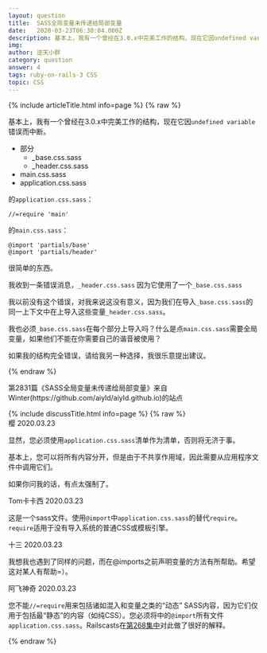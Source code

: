 ```yaml
---
layout: question
title:  SASS全局变量未传递给局部变量
date:   2020-03-23T06:30:04.000Z
description: 基本上，我有一个曾经在3.0.x中完美工作的结构，现在它因undefined variable错误而中断。部分_base.css.sass_h...
img: 
author: 逆天小胖
category: question
answer: 4
tags: ruby-on-rails-3 CSS
topic: CSS
---
```

<div class="article-root">
  <div class="article">
    {% include articleTitle.html info=page %}
    {% raw %}
    <div class="article-content"><p><font style="vertical-align: inherit;"><font style="vertical-align: inherit;">基本上，我有一个曾经在3.0.x中完美工作的结构，现在它因</font></font><code>undefined variable</code><font style="vertical-align: inherit;"><font style="vertical-align: inherit;">错误</font><font style="vertical-align: inherit;">而中断</font><font style="vertical-align: inherit;">。</font></font></p>

<ul>
<li><font style="vertical-align: inherit;"><font style="vertical-align: inherit;">部分
</font></font><ul>
<li><font style="vertical-align: inherit;"><font style="vertical-align: inherit;">_base.css.sass</font></font></li>
<li><font style="vertical-align: inherit;"><font style="vertical-align: inherit;">_header.css.sass</font></font></li>
</ul></li>
<li><font style="vertical-align: inherit;"><font style="vertical-align: inherit;">main.css.sass</font></font></li>
<li><font style="vertical-align: inherit;"><font style="vertical-align: inherit;">application.css.sass</font></font></li>
</ul>

<p><font style="vertical-align: inherit;"><font style="vertical-align: inherit;">的</font></font><code>application.css.sass</code><font style="vertical-align: inherit;"><font style="vertical-align: inherit;">：</font></font></p>

<pre><code>//=require 'main'
</code></pre>

<p><font style="vertical-align: inherit;"><font style="vertical-align: inherit;">的</font></font><code>main.css.sass</code><font style="vertical-align: inherit;"><font style="vertical-align: inherit;">：</font></font></p>

<pre><code>@import 'partials/base'<font></font>
@import 'partials/header'<font></font>
</code></pre>

<p><font style="vertical-align: inherit;"><font style="vertical-align: inherit;">很简单的东西。</font></font></p>

<p><font style="vertical-align: inherit;"><font style="vertical-align: inherit;">我收到一条错误消息，</font></font><code>_header.css.sass</code><font style="vertical-align: inherit;"><font style="vertical-align: inherit;">
因为它使用了一个</font></font><code>_base.css.sass</code></p>

<p><font style="vertical-align: inherit;"><font style="vertical-align: inherit;">我以前没有这个错误，对我来说这没有意义，因为我们在导入</font></font><code>_base.css.sass</code><font style="vertical-align: inherit;"><font style="vertical-align: inherit;">的同一上下文中在</font><font style="vertical-align: inherit;">上导入这些变量</font></font><code>_header.css.sass</code><font style="vertical-align: inherit;"><font style="vertical-align: inherit;">。</font></font></p>

<p><font style="vertical-align: inherit;"><font style="vertical-align: inherit;">我也必须</font></font><code>_base.css.sass</code><font style="vertical-align: inherit;"><font style="vertical-align: inherit;">在每个部分上</font><font style="vertical-align: inherit;">导入</font><font style="vertical-align: inherit;">吗？</font><font style="vertical-align: inherit;">什么是点</font></font><code>main.css.sass</code><font style="vertical-align: inherit;"><font style="vertical-align: inherit;">需要全局变量，如果他们不能在你需要自己的谐音被使用？</font></font></p>

<p><font style="vertical-align: inherit;"><font style="vertical-align: inherit;">如果我的结构完全错误，请给我另一种选择，我很乐意提出建议。</font></font></p></div>
    {% endraw %}
  </div>
  <p class="winter_mark">第2831篇《SASS全局变量未传递给局部变量》来自Winter(https://github.com/aiyld/aiyld.github.io)的站点</p>
  <div class="discuss-wrapper">
    {% include discussTitle.html info=page %}
    {% raw %}
    <div class="discuss-item">
        <div class="discuss-parent">
          <div class="discuss-meta">
            <span class="discuss-user">樱</span>
            <span class="discuss-time">2020.03.23</span>
          </div>
          <div class="discuss-comment"><p><font style="vertical-align: inherit;"><font style="vertical-align: inherit;">显然，您必须使用</font></font><code>application.css.sass</code><font style="vertical-align: inherit;"><font style="vertical-align: inherit;">清单作为清单，否则将无济于事。</font></font></p>

<p><font style="vertical-align: inherit;"><font style="vertical-align: inherit;">基本上，您可以将所有内容分开，但是由于不共享作用域，因此需要从应用程序文件中调用它们。</font></font></p>

<p><font style="vertical-align: inherit;"><font style="vertical-align: inherit;">如果你问我的话，有点太强制了。</font></font></p></div>
        </div></div><div class="discuss-item">
        <div class="discuss-parent">
          <div class="discuss-meta">
            <span class="discuss-user">Tom卡卡西</span>
            <span class="discuss-time">2020.03.23</span>
          </div>
          <div class="discuss-comment"><p><font style="vertical-align: inherit;"><font style="vertical-align: inherit;">这是一个sass文件。</font><font style="vertical-align: inherit;">使用</font></font><code>@import</code><font style="vertical-align: inherit;"><font style="vertical-align: inherit;">中</font></font><code>application.css.sass</code><font style="vertical-align: inherit;"><font style="vertical-align: inherit;">的替代</font></font><code>require</code><font style="vertical-align: inherit;"><font style="vertical-align: inherit;">。</font></font><code>require</code><font style="vertical-align: inherit;"><font style="vertical-align: inherit;">适用于没有导入系统的普通CSS或模板引擎。</font></font></p></div>
        </div></div><div class="discuss-item">
        <div class="discuss-parent">
          <div class="discuss-meta">
            <span class="discuss-user">十三</span>
            <span class="discuss-time">2020.03.23</span>
          </div>
          <div class="discuss-comment"><p><font style="vertical-align: inherit;"><font style="vertical-align: inherit;">我想我也遇到了同样的问题，而在@imports之前声明变量的方法有所帮助。</font><font style="vertical-align: inherit;">希望这对某人有帮助=）。</font></font></p></div>
        </div></div><div class="discuss-item">
        <div class="discuss-parent">
          <div class="discuss-meta">
            <span class="discuss-user">阿飞神奇</span>
            <span class="discuss-time">2020.03.23</span>
          </div>
          <div class="discuss-comment"><p><font style="vertical-align: inherit;"><font style="vertical-align: inherit;">您不能</font></font><code>//=require</code><font style="vertical-align: inherit;"><font style="vertical-align: inherit;">用来包括诸如混入和变量之类的“动态” SASS内容，因为它们仅用于包括最“静态”的内容（如纯CSS）。</font><font style="vertical-align: inherit;">您必须将中的</font></font><code>@import</code><font style="vertical-align: inherit;"><font style="vertical-align: inherit;">所有文件</font></font><code>application.css.sass</code><font style="vertical-align: inherit;"><font style="vertical-align: inherit;">。</font><font style="vertical-align: inherit;">Railscasts在</font></font><a href="http://railscasts.com/episodes/268-sass-basics" rel="noreferrer" title="第268集"><font style="vertical-align: inherit;"><font style="vertical-align: inherit;">第268集中</font></font></a><font style="vertical-align: inherit;"><font style="vertical-align: inherit;">对此做了很好的解释</font><font style="vertical-align: inherit;">。</font></font></p></div>
        </div></div>
    {% endraw %}
  </div>
<div>
